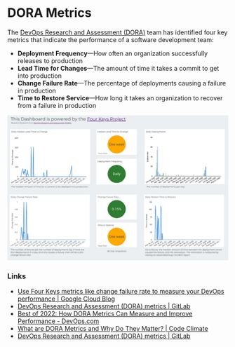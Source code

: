 # DORA Metrics

The [DevOps Research and Assessment (DORA)](https://cloud.google.com/blog/products/devops-sre/the-2019-accelerate-state-of-devops-elite-performance-productivity-and-scaling) team has identified four key metrics that indicate the performance of a software development team:

- **Deployment Frequency**—How often an organization successfully releases to production
- **Lead Time for Changes**—The amount of time it takes a commit to get into production
- **Change Failure Rate**—The percentage of deployments causing a failure in production
- **Time to Restore Service**—How long it takes an organization to recover from a failure in production

![DORA Metrics](../../media/Pasted%20image%2020240303224853.png)

### Links

- [Use Four Keys metrics like change failure rate to measure your DevOps performance | Google Cloud Blog](https://cloud.google.com/blog/products/devops-sre/using-the-four-keys-to-measure-your-devops-performance)
- [DevOps Research and Assessment (DORA) metrics | GitLab](https://docs.gitlab.com/ee/user/analytics/dora_metrics.html)
- [Best of 2022: How DORA Metrics Can Measure and Improve Performance - DevOps.com](https://devops.com/how-dora-metrics-can-measure-and-improve-performance/)
- [What are DORA Metrics and Why Do They Matter? | Code Climate](https://codeclimate.com/blog/dora-metrics)
- [DevOps Research and Assessment (DORA) metrics | GitLab](https://docs.gitlab.com/ee/user/analytics/dora_metrics.html)
